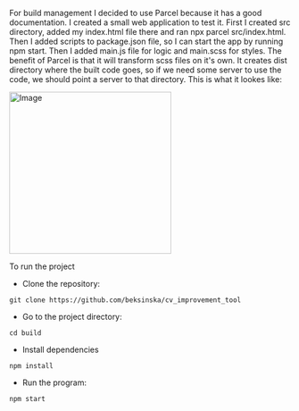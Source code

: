 For build management I decided to use Parcel because it has a good documentation. I created a small web application to test it.
First I created src directory, added my index.html file there and ran npx parcel src/index.html. Then I added scripts to package.json file, so I can start the app by running npm start. Then I added main.js file for logic and main.scss for styles.
The benefit of Parcel is that it will transform scss files on it's own. It creates dist directory where the built code goes, so if we need some server to use the code, we should point a server to that directory. This is what it lookes like:

<img width="290" alt="Image" src="https://github.com/user-attachments/assets/44848ac8-d7f1-4f95-a903-d295212a0b75" />

To run the project

- Clone the repository:

```
git clone https://github.com/beksinska/cv_improvement_tool
```

- Go to the project directory:

```
cd build
```

- Install dependencies

```
npm install
```

- Run the program:

```
npm start
```

